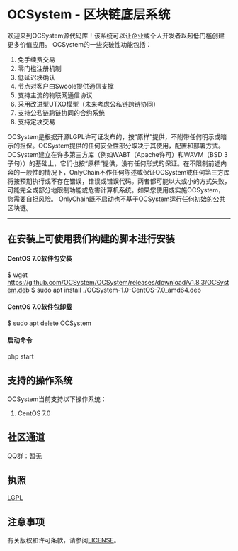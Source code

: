 # OCSystem - 区块链底层系统

欢迎来到OCSystem源代码库！该系统可以让企业或个人开发者以超低门槛创建更多价值应用。
OCSystem的一些突破性功能包括：

1. 免手续费交易
1. 零门槛注册机制
1. 低延迟块确认
1. 节点对客户由Swoole提供通信支撑
1. 支持主流的物联网通信协议
1. 采用改进型UTXO模型（未来考虑公私链跨链协同）
1. 支持公私链跨链协同的合约系统
1. 支持定块交易

OCSystem是根据开源LGPL许可证发布的，按“原样”提供，不附带任何明示或暗示的担保。OCSystem提供的任何安全性部分取决于其使用，配置和部署方式。OCSystem建立在许多第三方库（例如WABT（Apache许可）和WAVM（BSD 3子句））的基础上，它们也按“原样”提供，没有任何形式的保证。在不限制前述内容的一般性的情况下，OnlyChain不作任何陈述或保证OCSystem或任何第三方库将按预期执行或不存在错误，错误或错误代码。两者都可能以大或小的方式失败，可能完全或部分地限制功能或危害计算机系统。如果您使用或实施OCSystem，您需要自担风险。
OnlyChain既不启动也不基于OCSystem运行任何初始的公共区块链。

---
**在安装上可使用我们构建的脚本进行安装**
---

#### CentOS 7.0软件包安装
$ wget https://github.com/OCSystem/OCSystem/releases/download/v1.8.3/OCSystem.deb
$ sudo apt install ./OCSystem-1.0-CentOS-7.0_amd64.deb

#### CentOS 7.0软件包卸载
$ sudo apt delete OCSystem

#### 启动命令
php start

## 支持的操作系统
OCSystem当前支持以下操作系统：
1. CentOS 7.0


## 社区通道
QQ群：暂无


## 执照
[LGPL](./LICENSE)


## 注意事项
有关版权和许可条款，请参阅[LICENSE](./LICENSE)。
